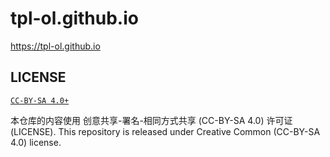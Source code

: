 # tpl-ol.github.io
<https://tpl-ol.github.io>


## LICENSE

[`CC-BY-SA 4.0+`](https://creativecommons.org/licenses/by-sa/4.0/)

本仓库的内容使用 创意共享-署名-相同方式共享 (CC-BY-SA 4.0) 许可证 (LICENSE).
This repository is released under Creative Common (CC-BY-SA 4.0) license.
